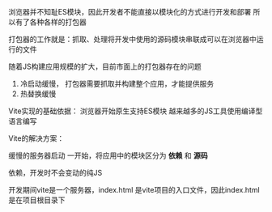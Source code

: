 浏览器并不知耻ES模块，因此开发者不能直接以模块化的方式进行开发和部署
所以有了各种各样的打包器

打包器的工作就是：抓取、处理将开发中使用的源码模块串联成可以在浏览器中运行的文件

随着JS构建应用规模的扩大，目前市面上的打包器存在的问题
1. 冷启动缓慢， 打包器需要抓取并构建整个应用，才能提供服务
2. 热替换缓慢

Vite实现的基础依据：
浏览器开始原生支持ES模块
越来越多的JS工具使用编译型语言编写

Vite的解决方案：

缓慢的服务器启动
一开始，将应用中的模块区分为 **依赖** 和 **源码**

依赖，开发时不会变动的纯JS

开发期间vite是一个服务器，index.html 是vite项目的入口文件，因此index.html
是在项目根目录下



